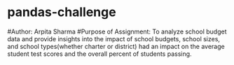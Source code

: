 # pandas-challenge
#Author: Arpita Sharma
#Purpose of Assignment: To analyze school budget data and provide insights into the impact of school budgets, school sizes, and school types(whether charter or district) had an impact on the average student test scores and the overall percent of students passing. 

